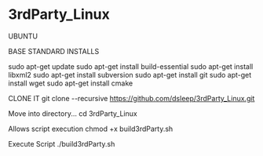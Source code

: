 # 3rdParty_Linux

UBUNTU

BASE STANDARD INSTALLS

sudo apt-get update
sudo apt-get install build-essential
sudo apt-get install libxml2
sudo apt-get install subversion
sudo apt-get install git
sudo apt-get install wget
sudo apt-get install cmake

CLONE IT
git clone --recursive https://github.com/dsleep/3rdParty_Linux.git

Move into directory...
cd 3rdParty_Linux

Allows script execution
chmod +x build3rdParty.sh

Execute Script
./build3rdParty.sh